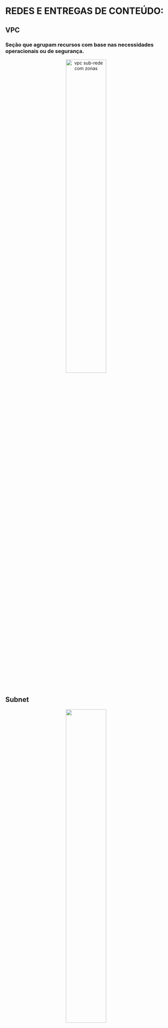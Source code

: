# REDES E ENTREGAS DE CONTEÚDO:

## VPC
### Seção que agrupam recursos com base nas necessidades operacionais ou de segurança.
<p align="center">
  <image src="https://github.com/artillisprado/AWS---Templates/blob/master/images/vpc_sub-rede.png?raw=true" alt="vpc sub-rede com zonas" height="50%" width="50%" />
</p>

## Subnet
<p align="center">
  <image src="https://github.com/artillisprado/AWS---Templates/blob/master/images/public_private.png?raw=true" alt="" height="50%" width="50%" />
</p>

- public : Contém recursos que precisam ser acessíveis ao público, como o site de uma loja online.
  - EC2
  - Internet Gateway - igw : Adiciona uma rota na Route-Table para enviar tráfego para a internet 0.0.0.0/0
  <p align="center">
    <image src="https://github.com/artillisprado/AWS---Templates/blob/master/images/internet_gateway.png?raw=true" alt="Internet Gateway" height="50%" width="50%" />
  </p>
  
- private : Contém recursos que devem ser acessíveis apenas por meio de sua rede privada, como um Banco de Dados que contém informações pessoais dos clientes e históricos de pedidos.
  - EC2
  - NAT Gateway - nat-igw : permite que instâncias em uma sub-rede privada se conectem à internet ou a outros serviços da aws, mas impede que a internet inicie uma conexão com essas instâncias.
  <p align="center">
    <image src="https://github.com/artillisprado/AWS---Templates/blob/master/images/compartilhamento_nat.png?raw=true" alt="Comapartilhamento NAT" height="50%" width="50%" />
    <image src="https://github.com/artillisprado/AWS---Templates/blob/master/images/nat_gateway.png?raw=true" alt="NAT Gateway" height="50%" width="50%" />
  </p>

### Complementar: Info de Endereços IP para o bloco CIDR
<p align="center">
  <image src="https://github.com/artillisprado/AWS---Templates/blob/master/images/sub-redes.png?raw=true" alt="Endereços Ip para o bloco CIDR" height="50%" width="50%" />
  <image src="https://github.com/artillisprado/AWS---Templates/blob/master/images/enderecos_vpc.png?raw=true" alt="Endereços VPC" height="50%" width="50%" />
</p>


## Route Table - Amazon Route Table
### Uma tabela de rotas contém um conjunto de Regras (ou Rotas) configurável para adicionar o tráfego de rede da sub-rede.

- Uma rota para subnet privada 1 para o nat gateway
- Uma rota para subnet privada 2 para o nat gateway
- Uma rota para 2 subnet publicas para o internet gateway

<p align="center">
  <image src="https://github.com/artillisprado/AWS---Templates/blob/master/images/tabela_rotas.png?raw=true" alt="" height="50%" width="50%" />
</p>
